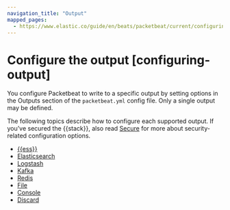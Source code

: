 ```yaml
---
navigation_title: "Output"
mapped_pages:
  - https://www.elastic.co/guide/en/beats/packetbeat/current/configuring-output.html
---
```


# Configure the output [configuring-output]


You configure Packetbeat to write to a specific output by setting options in the Outputs section of the `packetbeat.yml` config file. Only a single output may be defined.

The following topics describe how to configure each supported output. If you’ve secured the {{stack}}, also read [Secure](/reference/packetbeat/securing-packetbeat.md) for more about security-related configuration options.

* [{{ess}}](/reference/packetbeat/configure-cloud-id.md)
* [Elasticsearch](/reference/packetbeat/elasticsearch-output.md)
* [Logstash](/reference/packetbeat/logstash-output.md)
* [Kafka](/reference/packetbeat/kafka-output.md)
* [Redis](/reference/packetbeat/redis-output.md)
* [File](/reference/packetbeat/file-output.md)
* [Console](/reference/packetbeat/console-output.md)
* [Discard](/reference/packetbeat/discard-output.md)










